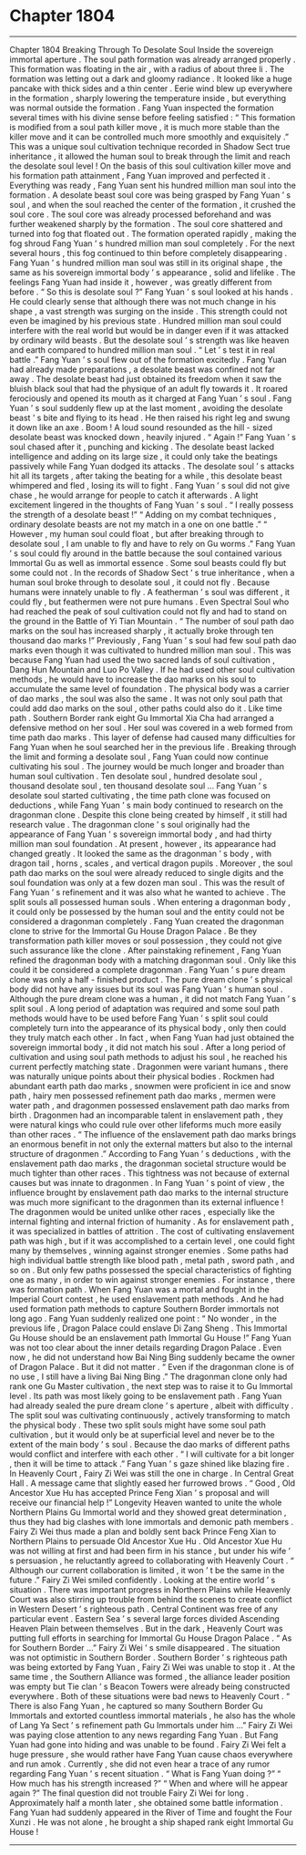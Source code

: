 
# Chapter 1804


---

Chapter 1804 Breaking Through To Desolate Soul
Inside the sovereign immortal aperture .
The soul path formation was already arranged properly .
This formation was floating in the air , with a radius of about three li .
The formation was letting out a dark and gloomy radiance . It looked like a huge pancake with thick sides and a thin center .
Eerie wind blew up everywhere in the formation , sharply lowering the temperature inside , but everything was normal outside the formation .
Fang Yuan inspected the formation several times with his divine sense before feeling satisfied : “ This formation is modified from a soul path killer move , it is much more stable than the killer move and it can be controlled much more smoothly and exquisitely .”
This was a unique soul cultivation technique recorded in Shadow Sect true inheritance , it allowed the human soul to break through the limit and reach the desolate soul level !
On the basis of this soul cultivation killer move and his formation path attainment , Fang Yuan improved and perfected it .
Everything was ready , Fang Yuan sent his hundred million man soul into the formation .
A desolate beast soul core was being grasped by Fang Yuan ’ s soul , and when the soul reached the center of the formation , it crushed the soul core .
The soul core was already processed beforehand and was further weakened sharply by the formation .
The soul core shattered and turned into fog that floated out .
The formation operated rapidly , making the fog shroud Fang Yuan ’ s hundred million man soul completely .
For the next several hours , this fog continued to thin before completely disappearing .
Fang Yuan ’ s hundred million man soul was still in its original shape , the same as his sovereign immortal body ’ s appearance , solid and lifelike .
The feelings Fang Yuan had inside it , however , was greatly different from before .
“ So this is desolate soul ?” Fang Yuan ’ s soul looked at his hands .
He could clearly sense that although there was not much change in his shape , a vast strength was surging on the inside .
This strength could not even be imagined by his previous state .
Hundred million man soul could interfere with the real world but would be in danger even if it was attacked by ordinary wild beasts . But the desolate soul ’ s strength was like heaven and earth compared to hundred million man soul .
“ Let ’ s test it in real battle .” Fang Yuan ’ s soul flew out of the formation excitedly .
Fang Yuan had already made preparations , a desolate beast was confined not far away .
The desolate beast had just obtained its freedom when it saw the bluish black soul that had the physique of an adult fly towards it .
It roared ferociously and opened its mouth as it charged at Fang Yuan ’ s soul .
Fang Yuan ’ s soul suddenly flew up at the last moment , avoiding the desolate beast ’ s bite and flying to its head .
He then raised his right leg and swung it down like an axe .
Boom !
A loud sound resounded as the hill - sized desolate beast was knocked down , heavily injured .
“ Again !” Fang Yuan ’ s soul chased after it , punching and kicking .
The desolate beast lacked intelligence and adding on its large size , it could only take the beatings passively while Fang Yuan dodged its attacks .
The desolate soul ’ s attacks hit all its targets , after taking the beating for a while , this desolate beast whimpered and fled , losing its will to fight .
Fang Yuan ’ s soul did not give chase , he would arrange for people to catch it afterwards .
A light excitement lingered in the thoughts of Fang Yuan ’ s soul .
“ I really possess the strength of a desolate beast !”
“ Adding on my combat techniques , ordinary desolate beasts are not my match in a one on one battle .”
“ However , my human soul could float , but after breaking through to desolate soul , I am unable to fly and have to rely on Gu worms .”
Fang Yuan ’ s soul could fly around in the battle because the soul contained various Immortal Gu as well as immortal essence .
Some soul beasts could fly but some could not .
In the records of Shadow Sect ’ s true inheritance , when a human soul broke through to desolate soul , it could not fly . Because humans were innately unable to fly .
A featherman ’ s soul was different , it could fly , but feathermen were not pure humans .
Even Spectral Soul who had reached the peak of soul cultivation could not fly and had to stand on the ground in the Battle of Yi Tian Mountain .
“ The number of soul path dao marks on the soul has increased sharply , it actually broke through ten thousand dao marks !”
Previously , Fang Yuan ’ s soul had few soul path dao marks even though it was cultivated to hundred million man soul .
This was because Fang Yuan had used the two sacred lands of soul cultivation , Dang Hun Mountain and Luo Po Valley . If he had used other soul cultivation methods , he would have to increase the dao marks on his soul to accumulate the same level of foundation .
The physical body was a carrier of dao marks , the soul was also the same .
It was not only soul path that could add dao marks on the soul , other paths could also do it .
Like time path .
Southern Border rank eight Gu Immortal Xia Cha had arranged a defensive method on her soul . Her soul was covered in a web formed from time path dao marks . This layer of defense had caused many difficulties for Fang Yuan when he soul searched her in the previous life .
Breaking through the limit and forming a desolate soul , Fang Yuan could now continue cultivating his soul .
The journey would be much longer and broader than human soul cultivation .
Ten desolate soul , hundred desolate soul , thousand desolate soul , ten thousand desolate soul …
Fang Yuan ’ s desolate soul started cultivating , the time path clone was focused on deductions , while Fang Yuan ’ s main body continued to research on the dragonman clone .
Despite this clone being created by himself , it still had research value .
The dragonman clone ’ s soul originally had the appearance of Fang Yuan ’ s sovereign immortal body , and had thirty million man soul foundation .
At present , however , its appearance had changed greatly . It looked the same as the dragonman ’ s body , with dragon tail , horns , scales , and vertical dragon pupils .
Moreover , the soul path dao marks on the soul were already reduced to single digits and the soul foundation was only at a few dozen man soul .
This was the result of Fang Yuan ’ s refinement and it was also what he wanted to achieve .
The split souls all possessed human souls . When entering a dragonman body , it could only be possessed by the human soul and the entity could not be considered a dragonman completely .
Fang Yuan created the dragonman clone to strive for the Immortal Gu House Dragon Palace . Be they transformation path killer moves or soul possession , they could not give such assurance like the clone .
After painstaking refinement , Fang Yuan refined the dragonman body with a matching dragonman soul .
Only like this could it be considered a complete dragonman .
Fang Yuan ’ s pure dream clone was only a half - finished product .
The pure dream clone ’ s physical body did not have any issues but its soul was Fang Yuan ’ s human soul . Although the pure dream clone was a human , it did not match Fang Yuan ’ s split soul .
A long period of adaptation was required and some soul path methods would have to be used before Fang Yuan ’ s split soul could completely turn into the appearance of its physical body , only then could they truly match each other .
In fact , when Fang Yuan had just obtained the sovereign immortal body , it did not match his soul . After a long period of cultivation and using soul path methods to adjust his soul , he reached his current perfectly matching state .
Dragonmen were variant humans , there was naturally unique points about their physical bodies .
Rockmen had abundant earth path dao marks , snowmen were proficient in ice and snow path , hairy men possessed refinement path dao marks , mermen were water path , and dragonmen possessed enslavement path dao marks from birth .
Dragonmen had an incomparable talent in enslavement path , they were natural kings who could rule over other lifeforms much more easily than other races .
“ The influence of the enslavement path dao marks brings an enormous benefit in not only the external matters but also to the internal structure of dragonmen .”
According to Fang Yuan ’ s deductions , with the enslavement path dao marks , the dragonman societal structure would be much tighter than other races .
This tightness was not because of external causes but was innate to dragonmen .
In Fang Yuan ’ s point of view , the influence brought by enslavement path dao marks to the internal structure was much more significant to the dragonmen than its external influence !
The dragonmen would be united unlike other races , especially like the internal fighting and internal friction of humanity .
As for enslavement path , it was specialized in battles of attrition . The cost of cultivating enslavement path was high , but if it was accomplished to a certain level , one could fight many by themselves , winning against stronger enemies .
Some paths had high individual battle strength like blood path , metal path , sword path , and so on .
But only few paths possessed the special characteristics of fighting one as many , in order to win against stronger enemies . For instance , there was formation path .
When Fang Yuan was a mortal and fought in the Imperial Court contest , he used enslavement path methods . And he had used formation path methods to capture Southern Border immortals not long ago .
Fang Yuan suddenly realized one point : “ No wonder , in the previous life , Dragon Palace could enslave Di Zang Sheng . This Immortal Gu House should be an enslavement path Immortal Gu House !”
Fang Yuan was not too clear about the inner details regarding Dragon Palace .
Even now , he did not understand how Bai Ning Bing suddenly became the owner of Dragon Palace .
But it did not matter .
“ Even if the dragonman clone is of no use , I still have a living Bai Ning Bing .”
The dragonman clone only had rank one Gu Master cultivation , the next step was to raise it to Gu Immortal level . Its path was most likely going to be enslavement path .
Fang Yuan had already sealed the pure dream clone ’ s aperture , albeit with difficulty . The split soul was cultivating continuously , actively transforming to match the physical body .
These two split souls might have some soul path cultivation , but it would only be at superficial level and never be to the extent of the main body ’ s soul .
Because the dao marks of different paths would conflict and interfere with each other .
“ I will cultivate for a bit longer , then it will be time to attack .” Fang Yuan ’ s gaze shined like blazing fire .
In Heavenly Court , Fairy Zi Wei was still the one in charge .
In Central Great Hall .
A message came that slightly eased her furrowed brows .
“ Good , Old Ancestor Xue Hu has accepted Prince Feng Xian ’ s proposal and will receive our financial help !”
Longevity Heaven wanted to unite the whole Northern Plains Gu Immortal world and they showed great determination , thus they had big clashes with lone immortals and demonic path members .
Fairy Zi Wei thus made a plan and boldly sent back Prince Feng Xian to Northern Plains to persuade Old Ancestor Xue Hu .
Old Ancestor Xue Hu was not willing at first and had been firm in his stance , but under his wife ’ s persuasion , he reluctantly agreed to collaborating with Heavenly Court .
“ Although our current collaboration is limited , it won ’ t be the same in the future .” Fairy Zi Wei smiled confidently .
Looking at the entire world ’ s situation .
There was important progress in Northern Plains while Heavenly Court was also stirring up trouble from behind the scenes to create conflict in Western Desert ’ s righteous path .
Central Continent was free of any particular event . Eastern Sea ’ s several large forces divided Ascending Heaven Plain between themselves . But in the dark , Heavenly Court was putting full efforts in searching for Immortal Gu House Dragon Palace .
“ As for Southern Border …” Fairy Zi Wei ’ s smile disappeared .
The situation was not optimistic in Southern Border .
Southern Border ’ s righteous path was being extorted by Fang Yuan , Fairy Zi Wei was unable to stop it . At the same time , the Southern Alliance was formed , the alliance leader position was empty but Tie clan ’ s Beacon Towers were already being constructed everywhere .
Both of these situations were bad news to Heavenly Court .
“ There is also Fang Yuan , he captured so many Southern Border Gu Immortals and extorted countless immortal materials , he also has the whole of Lang Ya Sect ’ s refinement path Gu Immortals under him …”
Fairy Zi Wei was paying close attention to any news regarding Fang Yuan .
But Fang Yuan had gone into hiding and was unable to be found .
Fairy Zi Wei felt a huge pressure , she would rather have Fang Yuan cause chaos everywhere and run amok .
Currently , she did not even hear a trace of any rumor regarding Fang Yuan ’ s recent situation .
“ What is Fang Yuan doing ?”
“ How much has his strength increased ?”
“ When and where will he appear again ?”
The final question did not trouble Fairy Zi Wei for long .
Approximately half a month later , she obtained some battle information .
Fang Yuan had suddenly appeared in the River of Time and fought the Four Xunzi .
He was not alone , he brought a ship shaped rank eight Immortal Gu House !

---


